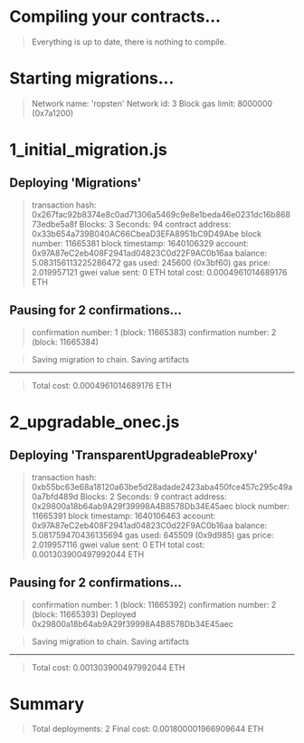 Compiling your contracts...
===========================
> Everything is up to date, there is nothing to compile.



Starting migrations...
======================
> Network name:    'ropsten'
> Network id:      3
> Block gas limit: 8000000 (0x7a1200)


1_initial_migration.js
======================

   Deploying 'Migrations'
   ----------------------
   > transaction hash:    0x267fac92b8374e8c0ad71306a5469c9e8e1beda46e0231dc16b86873edbe5a8f
   > Blocks: 3            Seconds: 94
   > contract address:    0x33b654a739B040AC66CbeaD3EFA8951bC9D49Abe
   > block number:        11665381
   > block timestamp:     1640106329
   > account:             0x97A87eC2eb408F2941ad04823C0d22F9AC0b16aa
   > balance:             5.083156113225286472
   > gas used:            245600 (0x3bf60)
   > gas price:           2.019957121 gwei
   > value sent:          0 ETH
   > total cost:          0.0004961014689176 ETH

   Pausing for 2 confirmations...
   ------------------------------
   > confirmation number: 1 (block: 11665383)
   > confirmation number: 2 (block: 11665384)

   > Saving migration to chain.
   > Saving artifacts
   -------------------------------------
   > Total cost:     0.0004961014689176 ETH


2_upgradable_onec.js
====================

   Deploying 'TransparentUpgradeableProxy'
   ---------------------------------------
   > transaction hash:    0xb55bc63e68a18120a63be5d28adade2423aba450fce457c295c49a0a7bfd489d
   > Blocks: 2            Seconds: 9
   > contract address:    0x29800a18b64ab9A29f39998A4B8578Db34E45aec
   > block number:        11665391
   > block timestamp:     1640106463
   > account:             0x97A87eC2eb408F2941ad04823C0d22F9AC0b16aa
   > balance:             5.081759470436135694
   > gas used:            645509 (0x9d985)
   > gas price:           2.019957116 gwei
   > value sent:          0 ETH
   > total cost:          0.001303900497992044 ETH

   Pausing for 2 confirmations...
   ------------------------------
   > confirmation number: 1 (block: 11665392)
   > confirmation number: 2 (block: 11665393)
Deployed 0x29800a18b64ab9A29f39998A4B8578Db34E45aec

   > Saving migration to chain.
   > Saving artifacts
   -------------------------------------
   > Total cost:     0.001303900497992044 ETH


Summary
=======
> Total deployments:   2
> Final cost:          0.001800001966909644 ETH